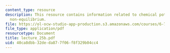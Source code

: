 ```yaml
---
content_type: resource
description: This resource contains information related to chemical potential and
  non-equilibrium.
file: https://ol-ocw-studio-app-production.s3.amazonaws.com/courses/6-730-physics-for-solid-state-applications-spring-2003/40ca8dbb32deda877f06f8f329b04cc4_lecture_25b.pdf
file_type: application/pdf
resourcetype: Document
title: lecture_25b.pdf
uid: 40ca8dbb-32de-da87-7f06-f8f329b04cc4
---
```

